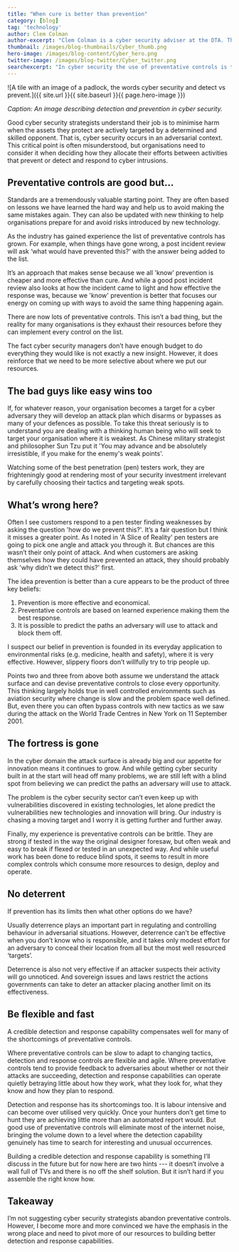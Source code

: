 ```yaml
---
title: "When cure is better than prevention"
category: [blog]
tag: 'technology'
author: Clem Colman
author-excerpt: "Clem Colman is a cyber security adviser at the DTA. The DTA's cyber security unit works with Australian Government agencies to improve cyber security posture through review, collaboration and innovation."
thumbnail: /images/blog-thumbnails/Cyber_thumb.png
hero-image: /images/blog-content/Cyber_hero.png
twitter-image: /images/blog-twitter/Cyber_twitter.png
searchexcerpt: "In cyber security the use of preventative controls is the ruling doctrine on how to protect organisations. But as the potential avenues of attack expand prevention is not keeping up."
---
```


![A tile with an image of a padlock, the words cyber security and detect vs prevent.]({{ site.url }}{{ site.baseurl }}{{ page.hero-image }})

*Caption: An image describing detection and prevention in cyber security.*

Good cyber security strategists understand their job is to minimise harm when the assets they protect are actively targeted by a determined and skilled opponent. That is, cyber security occurs in an adversarial context. This critical point is often misunderstood, but organisations need to consider it when deciding how they allocate their efforts between activities that prevent or detect and respond to cyber intrusions.

## Preventative controls are good but...

Standards are a tremendously valuable starting point. They are often based on lessons we have learned the hard way and help us to avoid making the same mistakes again. They can also be updated with new thinking to help organisations prepare for and avoid risks introduced by new technology.

As the industry has gained experience the list of preventative controls has grown. For example, when things have gone wrong, a post incident review will ask &lsquo;what would have prevented this?&rsquo; with the answer being added to the list.

It’s an approach that makes sense because we all 'know’ prevention is cheaper and more effective than cure. And while a good post incident review also looks at how the incident came to light and how effective the response was, because we 'know' prevention is better that focuses our energy on coming up with ways to avoid the same thing happening again.

There are now lots of preventative controls. This isn’t a bad thing, but the reality for many organisations is they exhaust their resources before they can implement every control on the list.

The fact cyber security managers don’t have enough budget to do everything they would like is not exactly a new insight. However, it does reinforce that we need to be more selective about where we put our resources.

## The bad guys like easy wins too

If, for whatever reason, your organisation becomes a target for a cyber adversary they will develop an attack plan which disarms or bypasses as many of your defences as possible. To take this threat seriously is to understand you are dealing with a thinking human being who will seek to target your organisation where it is weakest. As Chinese military strategist and philosopher Sun Tzu  put it 'You may advance and be absolutely irresistible, if you make for the enemy's weak points'. 

Watching some of the best penetration (pen) testers work, they are frighteningly good at rendering most of your security investment irrelevant by carefully choosing their tactics and targeting weak spots.

## What’s wrong here?

Often I see customers respond to a pen tester finding weaknesses by asking the question 'how do we prevent this?'. It’s a fair question but I think it misses a greater point. As I noted in 'A Slice of Reality' pen testers are going to pick one angle and attack you through it. But chances are this wasn’t their only point of attack. And when customers are asking themselves how they could have prevented an attack, they should probably ask 'why didn’t we detect this?' first.

The idea prevention is better than a cure appears to be the product of three key beliefs:

1. Prevention is more effective and economical.
2. Preventative controls are based on learned experience making them the best response.
3. It is possible to predict the paths an adversary will use to attack and block them off.

I suspect our belief in prevention is founded in its everyday application to environmental risks (e.g. medicine, health and safety), where it is very effective. However,  slippery floors don’t willfully try to trip people up. 

Points two and three from above both assume we understand the attack surface and can devise preventative controls to close every opportunity. This thinking largely holds true in well controlled environments such as aviation security where change is slow and the problem space well defined. But, even there you can often bypass controls with new tactics as we saw during the attack on the World Trade Centres in New York on 11 September 2001.

## The fortress is gone

In the cyber domain the attack surface is already big and our appetite for innovation means it continues to grow. And while getting cyber security built in at the start will head off many problems, we are still left with a blind spot from believing we can predict the paths an adversary will use to attack. 

The problem is the cyber security sector can’t even keep up with vulnerabilities discovered in existing technologies, let alone predict the vulnerabilities new technologies and innovation will bring. Our industry is chasing a moving target and I worry it is getting further and further away.

Finally, my experience is preventative controls can be brittle. They are strong if tested in the way the original designer foresaw, but often weak and easy to break if flexed or tested in an unexpected way. And while useful work has been done to reduce blind spots, it seems to result in more complex controls which consume more resources to design, deploy and operate.

## No deterrent

If prevention has its limits then what other options do we have? 

Usually deterrence plays an important part in regulating and controlling behaviour in adversarial situations. However, deterrence can’t be effective when you don’t know who is responsible, and it takes only modest effort for an adversary to conceal their location from all but the most well resourced ‘targets’. 

Deterrence is also not very effective if an attacker suspects their activity will go unnoticed. And sovereign issues and laws restrict the actions governments can take to deter an attacker placing another limit on its effectiveness. 

## Be flexible and fast

A credible detection and response capability compensates well for many of the shortcomings of preventative controls. 

Where preventative controls can be slow to adapt to changing tactics, detection and response controls are flexible and agile. Where preventative controls tend to provide feedback to adversaries about whether or not their attacks are succeeding, detection and response capabilities can operate quietly betraying little about how they work, what they look for, what they know and how they plan to respond.

Detection and response has its shortcomings too. It is labour intensive and can become over utilised very quickly. Once your hunters don’t get time to hunt they are achieving little more than an automated report would. But good use of preventative controls will eliminate most of the internet noise, bringing the volume down to a level where the detection capability genuinely has time to search for interesting and unusual occurrences.

Building a credible detection and response capability is something I’ll discuss in the future but for now here are two hints --- it doesn’t involve a wall full of TVs and there is no off the shelf solution. But it isn’t hard if you assemble the right know how.

## Takeaway

I’m not suggesting cyber security strategists abandon preventative controls. However, I become more and more convinced we have the emphasis in the wrong place and need to pivot more of our resources to building better detection and response capabilities.
